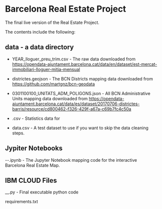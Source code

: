 
# Barcelona Real Estate Project

The final live version of the Real Estate Project.

The contents include the following:

## data - a data directory


  - YEAR_lloguer_preu_trim.csv - The raw data downloaded from https://opendata-ajuntament.barcelona.cat/data/en/dataset/est-mercat-immobiliari-lloguer-mitja-mensual
  
  - districtes.geojson - The BCN Districts mapping data downloaded from https://github.com/martgnz/bcn-geodata
 
  - 0301100100_UNITATS_ADM_POLIGONS.json - All BCN Administrative Units mapping data downloaded from https://opendata-ajuntament.barcelona.cat/data/es/dataset/20170706-districtes-barris/resource/cd800462-f326-429f-a67a-c69b7fc4c50a

  - .csv -  Statistics data for 

  - data.csv - A test dataset to use if you want to skip the data cleaning steps.

## Jypiter Notebooks

  --.ipynb - The Jupyter Notebook mapping code for the interactive Barcelona Real Estate Map.


## IBM CLOUD Files

  __.py - Final executable python code 
  
  requirements.txt
